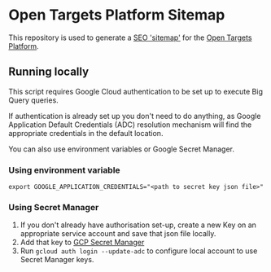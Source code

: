 # Open Targets Platform Sitemap

This repository is used to generate a [SEO 'sitemap'](https://developers.google.com/search/docs/advanced/sitemaps/overview) for the [Open Targets Platform](https://beta.targetvalidation.org/). 

## Running locally 

This script requires Google Cloud authentication to be set up to execute Big Query queries. 

If authentication is already set up you don't need to do anything, as Google Application Default Credentials (ADC)
resolution mechanism will find the appropriate credentials in the default location. 

You can also use environment variables or Google Secret Manager. 

### Using environment variable

`export GOOGLE_APPLICATION_CREDENTIALS="<path to secret key json file>"`

### Using Secret Manager

1. If you don't already have authorisation set-up, create a new Key on an appropriate service
account and save that json file locally. 
2. Add that key to [GCP Secret Manager](https://cloud.google.com/secret-manager) 
3. Run `gcloud auth login --update-adc` to configure local account to use Secret Manager keys.